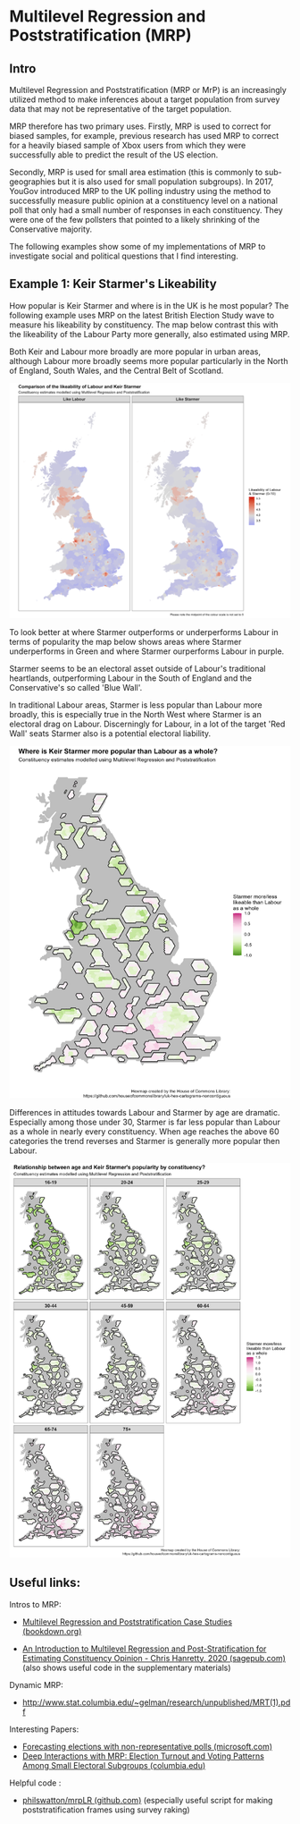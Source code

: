 # Multilevel Regression and Poststratification (MRP)

## Intro 

Multilevel Regression and Poststratification (MRP or MrP) is an increasingly utilized method to make inferences about a target population from survey data that may not be representative of the target population.

MRP therefore has two primary uses. Firstly, MRP is used to correct for biased samples, for example, previous research has used MRP to correct for a heavily biased sample of Xbox users from which they were successfully able to predict the result of the US election.

Secondly, MRP is used for small area estimation (this is commonly to sub-geographies but it is also used for small population subgroups). In 2017, YouGov introduced MRP to the UK polling industry using the method to successfully measure public opinion at a constituency level on a national poll that only had a small number of responses in each constituency. They were one of the few pollsters that pointed to a likely shrinking of the Conservative majority.

The following examples show some of my implementations of MRP to investigate social and political questions that I find interesting.

## Example 1: Keir Starmer's Likeability

How popular is Keir Starmer and where is in the UK is he most popular? The following example uses MRP on the latest British Election Study wave to measure his likeability by constituency. The map below contrast this with the likeability of the Labour Party more generally, also estimated using MRP.

Both Keir and Labour more broadly are more popular in urban areas, although Labour more broadly seems more popular particularly in the North of England, South Wales, and the Central Belt of Scotland.

<img src="starmer_likeability_mrp/Labour_Starmer_Likeability_Comparison.png" width="702"/>

To look better at where Starmer outperforms or underperforms Labour in terms of popularity the map below shows areas where Starmer underperforms in Green and where Starmer ourperforms Labour in purple.

Starmer seems to be an electoral asset outside of Labour's traditional heartlands, outperforming Labour in the South of England and the Conservative's so called 'Blue Wall'.

In traditional Labour areas, Starmer is less popular than Labour more broadly, this is especially true in the North West where Starmer is an electoral drag on Labour. Discerningly for Labour, in a lot of the target 'Red Wall' seats Starmer also is a potential electoral liability.

<img src="starmer_likeability_mrp/Labour_Starmer_Net_Likeability.png" width="551"/>

Differences in attitudes towards Labour and Starmer by age are dramatic. Especially among those under 30, Starmer is far less popular than Labour as a whole in nearly every constituency. When age reaches the above 60 categories the trend reverses and Starmer is generally more popular then Labour.

![](starmer_likeability_mrp/Labour_Starmer_Net_Likeability_By_Age.png)

## Useful links:

Intros to MRP:

-   [Multilevel Regression and Poststratification Case Studies (bookdown.org)](https://bookdown.org/jl5522/MRP-case-studies/)

-   [An Introduction to Multilevel Regression and Post-Stratification for Estimating Constituency Opinion - Chris Hanretty, 2020 (sagepub.com)](https://journals.sagepub.com/doi/10.1177/1478929919864773) (also shows useful code in the supplementary materials)

Dynamic MRP:

-   <http://www.stat.columbia.edu/~gelman/research/unpublished/MRT(1).pdf>

Interesting Papers:

-   [Forecasting elections with non-representative polls (microsoft.com)](https://www.microsoft.com/en-us/research/wp-content/uploads/2016/04/forecasting-with-nonrepresentative-polls.pdf)
-   [Deep Interactions with MRP: Election Turnout and Voting Patterns Among Small Electoral Subgroups (columbia.edu)](http://www.stat.columbia.edu/~gelman/research/published/misterp.pdf)

Helpful code :

-   [philswatton/mrpLR (github.com)](https://github.com/philswatton/mrpLR) (especially useful script for making poststratification frames using survey raking)
